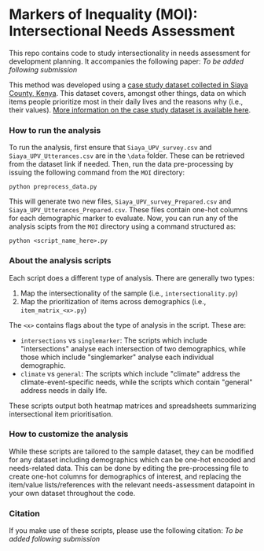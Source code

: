 # Markers of Inequality (MOI): Intersectional Needs Assessment

This repo contains code to study intersectionality in needs assessment for development planning.
It accompanies the following paper: *To be added following submission*

This method was developed using a [case study dataset collected in Siaya County, Kenya](https://doi.org/10.5281/zenodo.7835350).
This dataset covers, amongst other things, data on which items people prioritize most in their daily lives and the reasons why (i.e., their values).
[More information on the case study dataset is available here](https://doi.org/10.1016/j.dib.2024.110317).

### How to run the analysis

To run the analysis, first ensure that `Siaya_UPV_survey.csv` and `Siaya_UPV_Utterances.csv` are in the `\data` folder. 
These can be retrieved from the dataset link if needed.
Then, run the data pre-processing by issuing the following command from the `MOI` directory:

`python preprocess_data.py`

This will generate two new files, `Siaya_UPV_survey_Prepared.csv` and `Siaya_UPV_Utterances_Prepared.csv`.
These files contain one-hot columns for each demographic marker to evaluate. 
Now, you can run any of the analysis scipts from the `MOI` directory using a command structured as:

`python <script_name_here>.py`

### About the analysis scripts

Each script does a different type of analysis. There are generally two types:
1. Map the intersectionality of the sample (i.e., `intersectionality.py`)
2. Map the prioritization of items across demographics (i.e., `item_matrix_<x>.py`)

The `<x>` contains flags about the type of analysis in the script. These are:
- `intersections` vs `singlemarker`: The scripts which include "intersections" analyse each intersection of two demographics, while those which include "singlemarker" analyse each individual demographic.
- `climate` vs `general`: The scripts which include "climate" address the climate-event-specific needs, while the scripts which contain "general" address needs in daily life.

These scripts output both heatmap matrices and spreadsheets summarizing intersectional item prioritisation.

### How to customize the analysis

While these scripts are tailored to the sample dataset, they can be modified for any dataset including demographics which can be one-hot encoded and needs-related data.
This can be done by editing the pre-processing file to create one-hot columns for demographics of interest, and replacing the item/value lists/references with the relevant needs-assessment datapoint in your own dataset throughout the code. 

### Citation

If you make use of these scripts, please use the following citation: 
*To be added following submission*